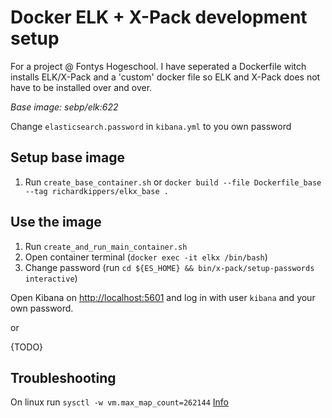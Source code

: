 # Docker ELK + X-Pack development setup

For a project @  Fontys Hogeschool. I have seperated a Dockerfile witch installs ELK/X-Pack and a 'custom' docker file so ELK and X-Pack does not have to be installed over and over.

*Base image: sebp/elk:622*

Change `elasticsearch.password` in `kibana.yml` to you own password

## Setup base image

1. Run `create_base_container.sh` or `docker build --file Dockerfile_base --tag richardkippers/elkx_base .`


## Use the image

1. Run `create_and_run_main_container.sh`
2. Open container terminal (`docker exec -it elkx /bin/bash`)
3. Change password (run `cd ${ES_HOME} && bin/x-pack/setup-passwords interactive`)

Open Kibana on [http://localhost:5601](http://localhost:5601) and log in with user `kibana` and your own password.

or

{TODO}


## Troubleshooting
On linux run `sysctl -w vm.max_map_count=262144` [Info](https://www.elastic.co/guide/en/elasticsearch/reference/current/_maximum_map_count_check.html#_maximum_map_count_check)
